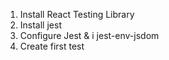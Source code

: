 1) Install React Testing Library
2) Install jest
3) Configure Jest & i jest-env-jsdom
4) Create first test